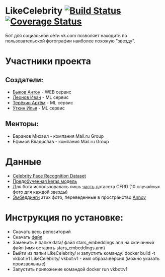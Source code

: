 # LikeCelebrity [![Build Status](https://travis-ci.org/kepolol/LikeCelebrity.svg?branch=master)](https://travis-ci.org/kepolol/LikeCelebrity) [![Coverage Status](https://coveralls.io/repos/github/kepolol/LikeCelebrity/badge.svg)](https://coveralls.io/github/kepolol/LikeCelebrity)

Бот для социальной сети vk.com позволяет находить по пользовательской фотографии наиболее похожую "звезду".

# Участники проекта
## Создатели:
* [Быков Антон](https://github.com/Bykov25) - WEB сервис
* [Леонов Иван](https://github.com/kepolol) - ML сервис
* [Терёхин Артём](https://github.com/VudiRB) - ML сервис
* [Уткин Илья](https://github.com/BLOOMFLARK) - ML сервис
## Менторы:
* Баранов Михаил - компания Mail.ru Group
* Ефимов Владислав - компания Mail.ru Group

# Данные
* [Celebrity Face Recognition Dataset](https://github.com/prateekmehta59/Celebrity-Face-Recognition-Dataset)
* [Предобученная keras модель](https://drive.google.com/drive/folders/1pwQ3H4aJ8a6yyJHZkTwtjcL4wYWQb7bn)
* Для бота использовалась лишь  [часть](https://drive.google.com/open?id=1lpM_nzwkMJc7QrRig3VVh7_fNtTaTPwH) датасета CFRD (10 случайных фото для каждой звезды)
* [Эмбеддинги](https://yadi.sk/d/SDKBoWQJ9YRgGw) этих фото, переведенные в пространство [Annoy](https://github.com/spotify/annoy)

# Инструкция по установке:
* Скачать весь репозиторий
* Скачать [файл](https://yadi.sk/d/SDKBoWQJ9YRgGw)
* Заменить в папке data/ файл stars_embeddings.ann на скачанный файл (имя оставить stars_embeddings.ann)
* Выйти из папки LikeCelebrity/ и запустить команду:
  docker build -t vkbot:v1 LikeCelebrity/
  vkbot:v1 - имя образа:версия (можно указать произвольные)
* Запустить приложение командой docker run vkbot:v1
